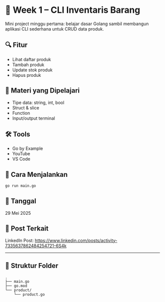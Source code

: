 # 🧰 Week 1 – CLI Inventaris Barang

Mini project minggu pertama: belajar dasar Golang sambil membangun aplikasi CLI sederhana untuk CRUD data produk.

## 🔍 Fitur
- Lihat daftar produk
- Tambah produk
- Update stok produk
- Hapus produk

## 🧠 Materi yang Dipelajari
- Tipe data: string, int, bool
- Struct & slice
- Function
- Input/output terminal

## 🛠️ Tools
- Go by Example
- YouTube
- VS Code

## 🚀 Cara Menjalankan

```bash
go run main.go
```

## 📅 Tanggal
29 Mei 2025

## 🔗 Post Terkait
LinkedIn Post: https://www.linkedin.com/posts/activity-7335637862484254721-6S4k

---

## 📁 Struktur Folder
```
.
├── main.go
├── go.mod
└── product/
    └── product.go
```
